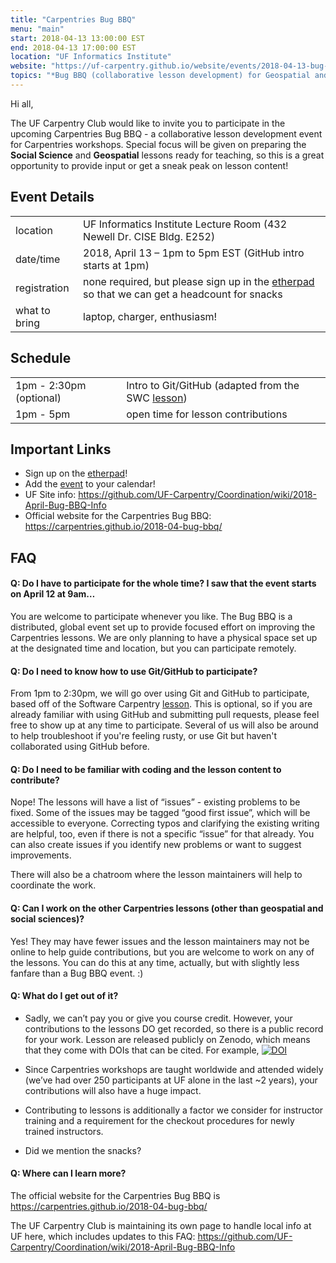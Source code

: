 ```yaml
---
title: "Carpentries Bug BBQ"
menu: "main"
start: 2018-04-13 13:00:00 EST
end: 2018-04-13 17:00:00 EST
location: "UF Informatics Institute"
website: "https://uf-carpentry.github.io/website/events/2018-04-13-bug-bbq/"
topics: "*Bug BBQ (collaborative lesson development) for Geospatial and Social Science Lessons*"
---
```

Hi all,

The UF Carpentry Club would like to invite you to participate in the upcoming Carpentries Bug BBQ - a collaborative lesson development event for Carpentries workshops. Special focus will be given on preparing the **Social Science** and **Geospatial** lessons ready for teaching, so this is a great opportunity to provide input or get a sneak peak on lesson content!

## Event Details
|   |   |
|---|---|
|location | UF Informatics Institute Lecture Room (432 Newell Dr. CISE Bldg. E252)|
|date/time | 2018, April 13 – 1pm to 5pm EST (GitHub intro starts at 1pm)|
|registration | none required, but please sign up in the [etherpad](http://pad.software-carpentry.org/2018-04-13-Bug-BBQ)  so that we can get a headcount for snacks|
|what to bring | laptop, charger, enthusiasm!|

## Schedule

|   |   |
|---|---|
|1pm - 2:30pm (optional) | Intro to Git/GitHub (adapted from the SWC [lesson](https://swcarpentry.github.io/git-novice/))|
|1pm - 5pm  | open time for lesson contributions|

## Important Links
* Sign up on the [etherpad](http://pad.software-carpentry.org/2018-04-13-Bug-BBQ)!
* Add the [event](https://calendar.google.com/event?action=TEMPLATE&tmeid=MDhsZGxzMWFlMHRqY3RiaGRxaXB1b29ic3QgbGhvcGl0YWxpZmllZEBt&tmsrc=lhopitalified%40gmail.com) to your calendar!
* UF Site info: https://github.com/UF-Carpentry/Coordination/wiki/2018-April-Bug-BBQ-Info
* Official website for the Carpentries Bug BBQ: https://carpentries.github.io/2018-04-bug-bbq/

## FAQ
#### Q: Do I have to participate for the whole time? I saw that the event starts on April 12 at 9am…

You are welcome to participate whenever you like. The Bug BBQ is a distributed, global event set up to provide focused effort on improving the Carpentries lessons. We are only planning to have a physical space set up at the designated time and location, but you can participate remotely.

#### Q: Do I need to know how to use Git/GitHub to participate?

From 1pm to 2:30pm, we will go over using Git and GitHub to participate, based off of the Software Carpentry [lesson](https://swcarpentry.github.io/git-novice/). This is optional, so if you are already familiar with using GitHub and submitting pull requests, please feel free to show up at any time to participate. Several of us will also be around to help troubleshoot if you're feeling rusty, or use Git but haven't collaborated using GitHub before.

#### Q: Do I need to be familiar with coding and the lesson content to contribute?

Nope! The lessons will have a list of “issues” - existing problems to be fixed. Some of the issues may be tagged “good first issue”, which will be accessible to everyone. Correcting typos and clarifying the existing writing are helpful, too, even if there is not a specific “issue” for that already. You can also create issues if you identify new problems or want to suggest improvements.

There will also be a chatroom where the lesson maintainers will help to coordinate the work.

#### Q: Can I work on the other Carpentries lessons (other than geospatial and social sciences)?

Yes! They may have fewer issues and the lesson maintainers may not be online to help guide contributions, but you are welcome to work on any of the lessons. You can do this at any time, actually, but with slightly less fanfare than a Bug BBQ event. :)

#### Q: What do I get out of it?

* Sadly, we can’t pay you or give you course credit. However, your contributions to the lessons DO get recorded, so there is a public record for your work. Lesson are released publicly on Zenodo, which means that they come with DOIs that can be cited. For example, [![DOI](https://zenodo.org/badge/DOI/10.5281/zenodo.838762.svg)](https://doi.org/10.5281/zenodo.838762)

* Since Carpentries workshops are taught worldwide and attended widely (we’ve had over 250 participants at UF alone in the last ~2 years), your contributions will also have a huge impact.

* Contributing to lessons is additionally a factor we consider for instructor training and a requirement for the checkout procedures for newly trained instructors.

* Did we mention the snacks?

#### Q: Where can I learn more?

The official website for the Carpentries Bug BBQ is https://carpentries.github.io/2018-04-bug-bbq/

The UF Carpentry Club is maintaining its own page to handle local info at UF here, which includes updates to this FAQ:
https://github.com/UF-Carpentry/Coordination/wiki/2018-April-Bug-BBQ-Info
